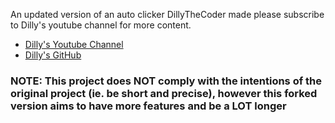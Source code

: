 An updated version of an auto clicker DillyTheCoder made
please subscribe to Dilly's youtube channel for more content. 
- [Dilly's Youtube Channel](https://youtu.be/lEIM7s1RS3M)
- [Dilly's GitHub](https://github.com/dillythecoder)


### NOTE: This project does **NOT** comply with the intentions of the original project (ie. be short and precise), however this forked version aims to have more features and be a LOT longer
